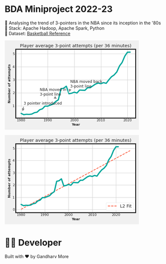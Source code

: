 # BDA Miniproject 2022-23
🏀 Analysing the trend of 3-pointers in the NBA since its inception in the '80s <br />
🏀 Stack: Apache Hadoop, Apache Spark, Python <br />
🏀 Dataset: [Basketball Reference](https://www.basketball-reference.com/leagues/NBA_2021_totals.html) <br />

![three-pointers](results/3_point_trend.png)

![model-prediction](results/model_prediction.png)

👨‍💻 Developer
===============
Built with ❤︎ by Gandharv More